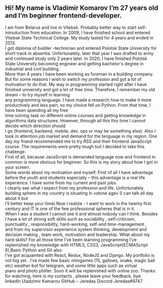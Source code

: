 
Hi! My name is Vladimir Komarov I’m 27 years old and I’m beginner frontend-developer.  
---  

I am from Belarus and live in Vitebsk. Probably better way to start self-introduction from education.
	In 2009, I have finished school and entered Vitebsk State Technical College. My study lasted for 4 years and ended in 2013.  
I got diploma of builder –technician and entered Polotsk State University for short track in absentia.
Unfortunately, later that year I was drafted to army and continued study only 2 years later.
In 2020, I have finished Polotsk State University becoming engineer and getting bachelor's degree in industrial and civil building.  
More than 4 years I have been working as foreman in a building company. But for some reasons I wish to switch my profession and got a lot of motivation to do that.
	My way in programming started right after I have finished university and got a lot of free time. Therefore, I remember my old dream – to try myself in learning  
any programming language. I have made a research how to make it more productively and less pain, so my choice fell on Python. From that time, I have been spending all my free   
time solving task on different online courses and getting knowledge in algorithms data structures. However, through all this this time I cannot decide which direction should  
I go (frontend, backend, mobile, dev. ops or may be something else). Also I took in attention job market and demand for the language in my region.
	One day my friend recommended me to try RSS and their frontend JavaScript course. The requirements were pretty tough but I decided to take this challenge.  
First of all, because JavaScript is demanded language now and frontend in common is more obvious for beginner.
  So this is my story about how I got in your screen.  
	Some words about my motivation and myself.
First of all I have advantage before the youth and students especially – this advantage is a real life experience. I have some from my current and past jobs.   
I  clearly see what I expect from my profession and life. Unfortunately building sphere in my country is situating in «stone age» (I can talk all day about it but   
I’ll better keep your time).Now I realize - I want to work in the twenty first century and IT is one of the few professional spheres that is in it.   
When I was a student I cannot see it and almost nobody can I think.
	Besides I have a lot of strong soft skills such as sociability , self-criticism, punctuality , responsibility, hard-working, self-and time-management ,  
and from my supervisor experience system thinking, development and decision making , team work, motivation and leadership.
	What about my hard skills?
	For all those time I’ve been learning programming I’ve replenished my knowledge with HTML5, CSS3, JavaScript(ECMAScript 6),Basic Python and Git also   
I’ve got acquainted with React, Redux, NodeJS  and Django.
	My portfolio is not big yet . I’ve made few basic minigames (15, gallows, snake, magic ball etc) weather bot for telegram, and some little apps such as virtual   
piano and photo philter. Soon it will be replenished with online zoo.
	Thanks for watching, here is my contacts , please leave your feedback, bye.
linkedIn Uladzimir Kamarou
GitHub – Jeredas
Discord Jeredas#9747


